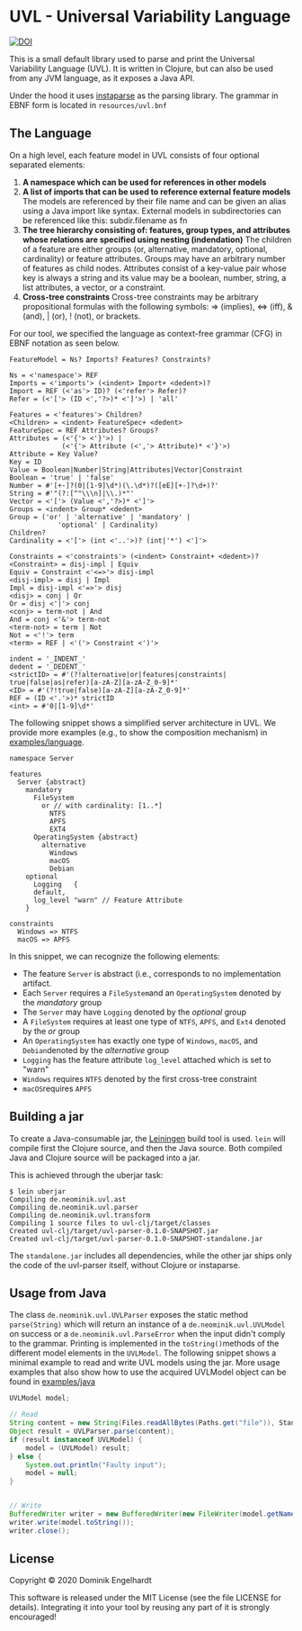 # UVL - Universal Variability Language


[![DOI](https://zenodo.org/badge/377147956.svg)](https://zenodo.org/badge/latestdoi/377147956)


This is a small default library used to parse and print the Universal Variability Language (UVL).
It is written in Clojure, but can also be used from any JVM language, as it exposes a Java API.

Under the hood it uses [instaparse](https://github.com/Engelberg/instaparse) as the parsing library.
The grammar in EBNF form is located in `resources/uvl.bnf`

## The Language

On a high level, each feature model in UVL consists of four optional separated elements:

1. **A namespace which can be used for references in other models**
2. **A list of imports that can be used to reference external feature models**
The models are referenced by their file name and can be given an alias using a Java import like syntax.
External models in subdirectories can be referenced like this: subdir.filename as fn
4. **The tree hierarchy consisting of: features, group types, and attributes whose relations are specified using nesting (indendation)**
The children of a feature are either groups (or, alternative, mandatory, optional, cardinality) or feature attributes.
Groups may have an arbitrary number of features as child nodes.
Attributes consist of a key-value pair whose key is always a string and its value may be a boolean, number, string, a list attributes, a vector, or a constraint.
6. **Cross-tree constraints**
Cross-tree constraints may be arbitrary propositional formulas with the following symbols: => (implies), <=> (iff), & (and), | (or), ! (not), or brackets.


For our tool, we specified the language as context-free grammar (CFG) in EBNF notation as seen below.
```
FeatureModel = Ns? Imports? Features? Constraints?

Ns = <'namespace'> REF
Imports = <'imports'> (<indent> Import+ <dedent>)?
Import = REF (<'as'> ID)? (<'refer'> Refer)?
Refer = (<'['> (ID <','?>)* <']'>) | 'all'

Features = <'features'> Children?
<Children> = <indent> FeatureSpec+ <dedent>
FeatureSpec = REF Attributes? Groups?
Attributes = (<'{'> <'}'>) |
             (<'{'> Attribute (<','> Attribute)* <'}'>)
Attribute = Key Value?
Key = ID
Value = Boolean|Number|String|Attributes|Vector|Constraint
Boolean = 'true' | 'false'
Number = #'[+-]?(0|[1-9]\d*)(\.\d*)?([eE][+-]?\d+)?'
String = #'"(?:[^"\\\n]|\\.)*"'
Vector = <'['> (Value <','?>)* <']'>
Groups = <indent> Group* <dedent>
Group = ('or' | 'alternative' | 'mandatory' | 
            'optional' | Cardinality)
Children?
Cardinality = <'['> (int <'..'>)? (int|'*') <']'>

Constraints = <'constraints'> (<indent> Constraint+ <dedent>)?
<Constraint> = disj-impl | Equiv
Equiv = Constraint <'<=>'> disj-impl
<disj-impl> = disj | Impl
Impl = disj-impl <'=>'> disj
<disj> = conj | Or
Or = disj <'|'> conj
<conj> = term-not | And
And = conj <'&'> term-not
<term-not> = term | Not
Not = <'!'> term
<term> = REF | <'('> Constraint <')'>

indent = '_INDENT_'
dedent = '_DEDENT_'
<strictID> = #'(?!alternative|or|features|constraints|
true|false|as|refer)[a-zA-Z][a-zA-Z_0-9]*'
<ID> = #'(?!true|false)[a-zA-Z][a-zA-Z_0-9]*'
REF = (ID <'.'>)* strictID
<int> = #'0|[1-9]\d*'
```

The following snippet shows a simplified server architecture in UVL. We provide more examples (e.g., to show the composition mechanism) in [examples/language](https://github.com/Universal-Variability-Language/uvl-parser/tree/master/examples/language).

```
namespace Server

features
  Server {abstract}
    mandatory
      FileSystem
        or // with cardinality: [1..*]
          NTFS
          APFS
          EXT4
      OperatingSystem {abstract}
        alternative
          Windows
          macOS
          Debian
    optional
      Logging	{
      default,
      log_level "warn" // Feature Attribute
    }

constraints
  Windows => NTFS
  macOS => APFS
```

In this snippet, we can recognize the following elements:
* The feature `Server` is abstract (i.e., corresponds to no implementation artifact.
* Each `Server` requires a `FileSystem`and an `OperatingSystem` denoted by the *mandatory* group
* The `Server` may have `Logging` denoted by the *optional* group
* A `FileSystem` requires at least one type of `NTFS`, `APFS`, and `Ext4` denoted by the *or* group
* An `OperatingSystem` has exactly one type of `Windows`, `macOS`, and `Debian`denoted by the *alternative* group
* `Logging` has the feature attribute `log_level` attached which is set to "warn"
* `Windows` requires `NTFS` denoted by the first cross-tree constraint
* `macOS`requires `APFS`

## Building a jar

To create a Java-consumable jar, the [Leiningen](https://leiningen.org) build tool is used.
`lein` will compile first the Clojure source, and then the Java source.
Both compiled Java and Clojure source will be packaged into a jar.

This is achieved through the uberjar task:

```
$ lein uberjar
Compiling de.neominik.uvl.ast
Compiling de.neominik.uvl.parser
Compiling de.neominik.uvl.transform
Compiling 1 source files to uvl-clj/target/classes
Created uvl-clj/target/uvl-parser-0.1.0-SNAPSHOT.jar
Created uvl-clj/target/uvl-parser-0.1.0-SNAPSHOT-standalone.jar
```

The `standalone.jar` includes all dependencies, while the other jar ships only the code of the uvl-parser itself, without Clojure or instaparse.

## Usage from Java
The class `de.neominik.uvl.UVLParser` exposes the static method `parse(String)` which will return an instance of a `de.neominik.uvl.UVLModel` on success or a `de.neominik.uvl.ParseError` when the input didn't comply to the grammar.
Printing is implemented in the `toString()`methods of the different model elements in the `UVLModel`.
The following snippet shows a minimal example to read and write UVL models using the jar. More usage examples that also show how to use the acquired UVLModel object can be found in [examples/java](https://github.com/Universal-Variability-Language/uvl-parser/tree/master/examples/java)

```Java
UVLModel model;

// Read
String content = new String(Files.readAllBytes(Paths.get("file")), StandardCharsets.UTF_8);
Object result = UVLParser.parse(content);
if (result instanceof UVLModel) {
	model = (UVLModel) result;
} else {
	System.out.println("Faulty input");
	model = null;
}


// Write
BufferedWriter writer = new BufferedWriter(new FileWriter(model.getNamespace() + ".uvl"));
writer.write(model.toString());
writer.close();

``` 


## License

Copyright © 2020 Dominik Engelhardt

This software is released under the MIT License (see the file LICENSE for details).
Integrating it into your tool by reusing any part of it is strongly encouraged!

